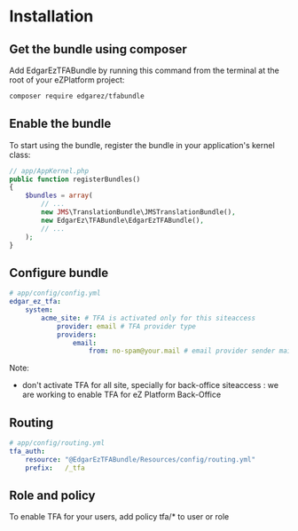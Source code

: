 # Installation

## Get the bundle using composer

Add EdgarEzTFABundle by running this command from the terminal at the root of
your eZPlatform project:

```bash
composer require edgarez/tfabundle
```


## Enable the bundle

To start using the bundle, register the bundle in your application's kernel class:

```php
// app/AppKernel.php
public function registerBundles()
{
    $bundles = array(
        // ...
        new JMS\TranslationBundle\JMSTranslationBundle(),
        new EdgarEz\TFABundle\EdgarEzTFABundle(),
        // ...
    );
}
```

## Configure bundle

```yaml
# app/config/config.yml
edgar_ez_tfa:
    system:
        acme_site: # TFA is activated only for this siteaccess
            provider: email # TFA provider type
            providers:
                email:
                    from: no-spam@your.mail # email provider sender mail
```

Note:
 
* don't activate TFA for all site, specially for back-office siteaccess : we are working to enable TFA for eZ Platform Back-Office 

## Routing

```yaml
# app/config/routing.yml
tfa_auth:
    resource: "@EdgarEzTFABundle/Resources/config/routing.yml"
    prefix:   /_tfa
```

## Role and policy

To enable TFA for your users, add policy tfa/* to user or role
